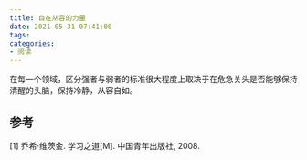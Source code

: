 ```yaml
---
title: 自在从容的力量
date: 2021-05-31 07:41:00
tags:
categories:
- 阅读
---
```



在每一个领域，区分强者与弱者的标准很大程度上取决于在危急关头是否能够保持清醒的头脑，保持冷静，从容自如。


## 参考
[1] 乔希·维茨金. 学习之道[M]. 中国青年出版社, 2008.

